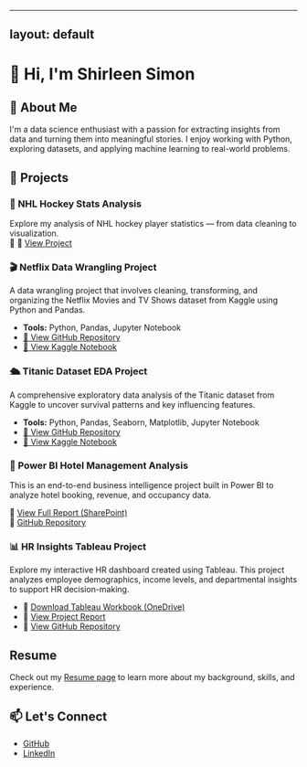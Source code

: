    ---
layout: default
---

# 👋 Hi, I'm Shirleen Simon

## 🧠 About Me
I'm a data science enthusiast with a passion for extracting insights from data and turning them into meaningful stories. I enjoy working with Python, exploring datasets, and applying machine learning to real-world problems.

## 📂 Projects

### 🏒 NHL Hockey Stats Analysis
Explore my analysis of NHL hockey player statistics — from data cleaning to visualization.  
🔗 🔗 [View Project](./hockey_project/)

<!-- 🎬 Netflix Data Wrangling Project -->
<div class="project-card">
  <h3>🎬 Netflix Data Wrangling Project</h3>
  <p>
    A data wrangling project that involves cleaning, transforming, and organizing the Netflix Movies and TV Shows dataset from Kaggle using Python and Pandas.
  </p>
  <ul>
    <li><strong>Tools:</strong> Python, Pandas, Jupyter Notebook</li>
    <li><a href="https://github.com/shirleensimon/Data-wrangling-netflix-ssimon" target="_blank">📁 View GitHub Repository</a></li>
    <li><a href="https://www.kaggle.com/code/shirleensimon/netflix-shirleen" target="_blank">🔗 View Kaggle Notebook</a></li>
  </ul>
</div>

<!-- 🛳️ Titanic Dataset EDA Project -->
<div class="project-card">
  <h3>🛳️ Titanic Dataset EDA Project</h3>
  <p>
    A comprehensive exploratory data analysis of the Titanic dataset from Kaggle to uncover survival patterns and key influencing features.
  </p>
  <ul>
    <li><strong>Tools:</strong> Python, Pandas, Seaborn, Matplotlib, Jupyter Notebook</li>
    <li><a href="https://github.com/shirleensimon/Titanic-EDA-Shirleen" target="_blank">📁 View GitHub Repository</a></li>
    <li><a href="https://www.kaggle.com/code/shirleensimon/titanic-dataset-eda-project-shirleen" target="_blank">🔗 View Kaggle Notebook</a></li>
  </ul>
</div>

### 🏨 Power BI Hotel Management Analysis

This is an end-to-end business intelligence project built in Power BI to analyze hotel booking, revenue, and occupancy data.

🔗 [View Full Report (SharePoint)](https://gtbank-my.sharepoint.com/:u:/p/shirleen_simon/ERhi5ZQUAR1JlcLiMhlu2bkBqXm8aRxVKpRVU959sUYw2w?e=TYEZRc)  
📁 [GitHub Repository](https://github.com/shirleensimon/powerbi-hotel-analysis)

### 📊 HR Insights Tableau Project

Explore my interactive HR dashboard created using Tableau. This project analyzes employee demographics, income levels, and departmental insights to support HR decision-making.

- 📁 [Download Tableau Workbook (OneDrive)](https://1drv.ms/u/s!AugnChb-ZnKTfjuBeepDDLcha1E?e=cH5ay1)
- 📄 [View Project Report](https://github.com/shirleensimon/tableau-hr-insights/raw/main/Shirleen_Simon_Data_Tableau.docx)
- 🔗 [View GitHub Repository](https://github.com/shirleensimon/tableau-hr-insights)




## Resume

Check out my [Resume page](./resume.html) to learn more about my background, skills, and experience.





## 📫 Let's Connect
- [GitHub](https://github.com/shirleensimon)
- [LinkedIn](https://www.linkedin.com/in/shirleen-nanetia-simon-ab6808114)
